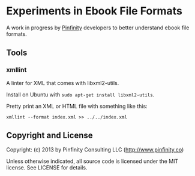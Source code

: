 Experiments in Ebook File Formats
=================================

A work in progress by [Pinfinity](http://www.pinfinity.co) developers to better understand ebook file formats.

Tools
-----

### xmllint
A linter for XML that comes with libxml2-utils.

Install on Ubuntu with `sudo apt-get install libxml2-utils`.

Pretty print an XML or HTML file with something like this:

	xmllint --format index.xml >> ../../index.xml


Copyright and License
---------------------
Copyright: (c) 2013 by Pinfinity Consulting LLC (http://www.pinfinity.co)

Unless otherwise indicated, all source code is licensed under the MIT license. See LICENSE for details.
